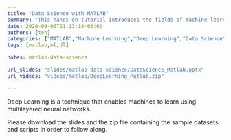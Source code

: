```yaml
---
title: "Data Science with MATLAB"
summary: "This hands-on tutorial introduces the fields of machine learning and deep learning in data science using Matlab. The workshop notes link to online course offerings at the MathWork's site in machine learning and deep learning."
date: 2020-09-06T21:13:14-05:00
authors: [teh]
categories: ["MATLAB","Machine Learning","Deep Learning","Data Science"]
tags: [matlab,ml,dl]

notes: matlab-data-science

url_slides: "slides/matlab-data-science/DataScience_Matlab.pptx"
url_videos: "videos/matlab/DeepLearning_Matlab.zip"

---
```

Deep Learning is a technique that enables machines to learn using multilayered neural
networks. 

Please download the slides and the zip file containing the sample datasets and scripts in order to follow along.

